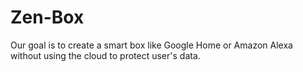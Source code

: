 # Zen-Box
Our goal is to create a smart box like Google Home or Amazon Alexa without using the cloud to protect user's data.
